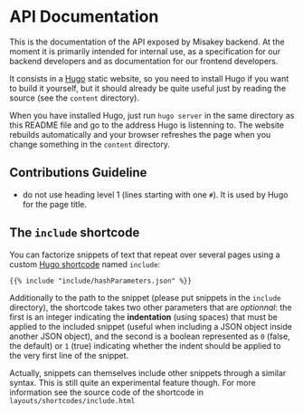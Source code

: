 # API Documentation

This is the documentation of the API exposed by Misakey backend.
At the moment it is primarily intended for internal use,
as a specification for our backend developers
and as documentation for our frontend developers.

It consists in a [Hugo][] static website,
so you need to install Hugo if you want to build it yourself,
but it should already be quite useful just by reading the source
(see the `content` directory).

When you have installed Hugo,
just run `hugo server` in the same directory as this README file
and go to the address Hugo is listenning to.
The website rebuilds automatically and your browser refreshes the page
when you change something in the `content` directory.

## Contributions Guideline

- do not use heading level 1 (lines starting with one `#`). It is used by Hugo for the page title.

## The `include` shortcode

You can factorize snippets of text that repeat over several pages
using a custom [Hugo shortcode][] named `include`:

    {{% include "include/hashParameters.json" %}}

Additionally to the path to the snippet (please put snippets in the `include` directory),
the shortcode takes two other parameters that are *optionnal*:
the first is an integer indicating the **indentation** (using spaces) that must be applied to the included snippet
(useful when including a JSON object inside another JSON object),
and the second is a boolean represented as `0` (false, the default) or `1` (true)
indicating whether the indent should be applied to the very first line of the snippet.

Actually, snippets can themselves include other snippets through a similar syntax.
This is still quite an experimental feature though.
For more information see the source code of the shortcode in `layouts/shortcodes/include.html`

[Hugo]: https://gohugo.io/
[Hugo shortcode]: https://gohugo.io/content-management/shortcodes/